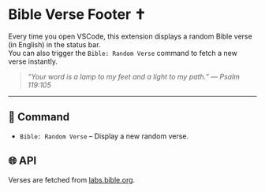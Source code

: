 # Bible Verse Footer ✝️

Every time you open VSCode, this extension displays a random Bible verse (in English) in the status bar.  
You can also trigger the `Bible: Random Verse` command to fetch a new verse instantly.

> *“Your word is a lamp to my feet and a light to my path.” — Psalm 119:105*

---

## 🔧 Command

- `Bible: Random Verse` – Display a new random verse.

## 🌐 API

Verses are fetched from [labs.bible.org](https://labs.bible.org/).